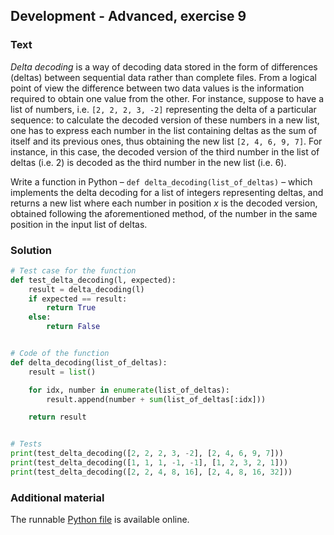 ## Development - Advanced, exercise 9

### Text
*Delta decoding* is a way of decoding data stored in the form of differences (deltas) between sequential data rather than complete files. From a logical point of view the difference between two data values is the information required to obtain one value from the other. For instance, suppose to have a list of numbers, i.e. `[2, 2, 2, 3, -2]` representing the delta of a particular sequence: to calculate the decoded version of these numbers in a new list, one has to express each number in the list containing deltas as the sum of itself and its previous ones, thus obtaining the new list `[2, 4, 6, 9, 7]`. For instance, in this case, the decoded version of the third number in the list of deltas (i.e. 2) is decoded as the third number in the new list (i.e. 6).

Write a function in Python – `def delta_decoding(list_of_deltas)` – which implements the delta decoding for a list of integers representing deltas, and returns a new list where each number in position *x* is the decoded version, obtained following the aforementioned method, of the number in the same position in the input list of deltas.

### Solution
```python
# Test case for the function
def test_delta_decoding(l, expected):
    result = delta_decoding(l)
    if expected == result:
        return True
    else:
        return False


# Code of the function
def delta_decoding(list_of_deltas):
    result = list()

    for idx, number in enumerate(list_of_deltas):
        result.append(number + sum(list_of_deltas[:idx]))

    return result


# Tests
print(test_delta_decoding([2, 2, 2, 3, -2], [2, 4, 6, 9, 7]))
print(test_delta_decoding([1, 1, 1, -1, -1], [1, 2, 3, 2, 1]))
print(test_delta_decoding([2, 2, 4, 8, 16], [2, 4, 8, 16, 32]))
``` 

### Additional material
The runnable [Python file](exercise_9.py) is available online.
